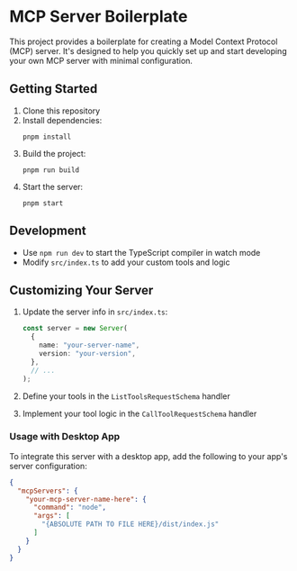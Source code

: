 # MCP Server Boilerplate

This project provides a boilerplate for creating a Model Context Protocol (MCP) server. It's designed to help you quickly set up and start developing your own MCP server with minimal configuration.

## Getting Started

1. Clone this repository
2. Install dependencies:
   ```
   pnpm install
   ```
3. Build the project:
   ```
   pnpm run build
   ```
4. Start the server:
   ```
   pnpm start
   ```

## Development

- Use `npm run dev` to start the TypeScript compiler in watch mode
- Modify `src/index.ts` to add your custom tools and logic

## Customizing Your Server

1. Update the server info in `src/index.ts`:
   ```typescript
   const server = new Server(
     {
       name: "your-server-name",
       version: "your-version",
     },
     // ...
   );
   ```

2. Define your tools in the `ListToolsRequestSchema` handler
3. Implement your tool logic in the `CallToolRequestSchema` handler

### Usage with Desktop App

To integrate this server with a desktop app, add the following to your app's server configuration:

```json
{
  "mcpServers": {
    "your-mcp-server-name-here": {
      "command": "node",
      "args": [
        "{ABSOLUTE PATH TO FILE HERE}/dist/index.js"
      ]
    }
  }
}
```
